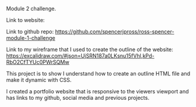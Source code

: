 Module 2 challenge. 

Link to website:  

Link to github repo: https://github.com/spencerjpross/ross-spencer-module-1-challenge

Link to my wireframe that I used to create the outline of the website: https://excalidraw.com/#json=UjSRN187a0LKsnu15fVhl,kPd-RbO2CfTYUc0PWrSQMw

This project is to show I understand how to create an outline HTML file and make it dynamic with CSS.  

I created a portfolio website that is responsive to the viewers viewport and has links to my github, social media and previous projects.